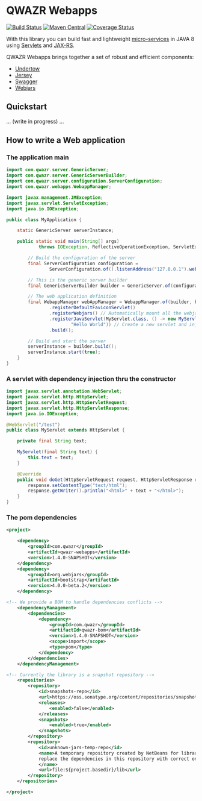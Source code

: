 QWAZR Webapps
=============

[![Build Status](https://travis-ci.org/qwazr/webapps.svg?branch=master)](https://travis-ci.org/qwazr/webapps)
[![Maven Central](https://maven-badges.herokuapp.com/maven-central/com.qwazr/qwazr-webapps/badge.svg)](https://maven-badges.herokuapp.com/maven-central/com.qwazr/qwazr-webapps)
[![Coverage Status](https://coveralls.io/repos/github/qwazr/webapps/badge.svg?branch=master)](https://coveralls.io/github/qwazr/webapps?branch=master)

With this library you can build fast and lightweight [micro-services](https://en.wikipedia.org/wiki/Microservices)
in JAVA 8 using [Servlets](https://en.wikipedia.org/wiki/Java_servlet)
and [JAX-RS](https://en.wikipedia.org/wiki/Java_API_for_RESTful_Web_Services).

QWAZR Webapps brings together a set of robust and efficient components:

- [Undertow](http://undertow.io/)
- [Jersey](https://jersey.github.io/)
- [Swagger](https://swagger.io/)
- [Webjars](http://www.webjars.org/)


## Quickstart


... (write in progress) ...

## How to write a Web application

### The application main

```java
import com.qwazr.server.GenericServer;
import com.qwazr.server.GenericServerBuilder;
import com.qwazr.server.configuration.ServerConfiguration;
import com.qwazr.webapps.WebappManager;

import javax.management.JMException;
import javax.servlet.ServletException;
import java.io.IOException;

public class MyApplication {

	static GenericServer serverInstance;

	public static void main(String[] args)
			throws IOException, ReflectiveOperationException, ServletException, JMException {

		// Build the configuration of the server
		final ServerConfiguration configuration =
				ServerConfiguration.of().listenAddress("127.0.0.1").webAppPort(8080).build();

		// This is the generic server builder
		final GenericServerBuilder builder = GenericServer.of(configuration);

		// The web application definition
		final WebappManager webAppManager = WebappManager.of(builder, builder.getWebAppContext())
				.registerDefaultFaviconServlet()
				.registerWebjars() // Automatically mount all the webjars at /webjars/...
				.registerJavaServlet(MyServlet.class, () -> new MyServlet(
						"Hello World")) // Create a new servlet and inject dependencies thru the constructor
				.build();

		// Build and start the server
		serverInstance = builder.build();
		serverInstance.start(true);
	}
}
```

### A servlet with dependency injection thru the constructor

```java
import javax.servlet.annotation.WebServlet;
import javax.servlet.http.HttpServlet;
import javax.servlet.http.HttpServletRequest;
import javax.servlet.http.HttpServletResponse;
import java.io.IOException;

@WebServlet("/test")
public class MyServlet extends HttpServlet {

	private final String text;

	MyServlet(final String text) {
		this.text = text;
	}

	@Override
	public void doGet(HttpServletRequest request, HttpServletResponse response) throws IOException {
		response.setContentType("text/html");
		response.getWriter().println("<html>" + text + "</html>");
	}
}
```

### The pom dependencies

```xml
<project>

    <dependency>
        <groupId>com.qwazr</groupId>
        <artifactId>qwazr-webapps</artifactId>
        <version>1.4.0-SNAPSHOT</version>
    </dependency>
    <dependency>
        <groupId>org.webjars</groupId>
        <artifactId>bootstrap</artifactId>
        <version>4.0.0-beta.2</version>
    </dependency>

<!-- We provide a BOM to handle dependencies conflicts -->
    <dependencyManagement>
        <dependencies>
            <dependency>
                <groupId>com.qwazr</groupId>
                <artifactId>qwazr-bom</artifactId>
                <version>1.4.0-SNAPSHOT</version>
                <scope>import</scope>
                <type>pom</type>
            </dependency>
        </dependencies>
    </dependencyManagement>

<!-- Currently the library is a snapshot repository -->
    <repositories>
        <repository>
            <id>snapshots-repo</id>
            <url>https://oss.sonatype.org/content/repositories/snapshots</url>
            <releases>
                <enabled>false</enabled>
            </releases>
            <snapshots>
                <enabled>true</enabled>
            </snapshots>
        </repository>
        <repository>
            <id>unknown-jars-temp-repo</id>
            <name>A temporary repository created by NetBeans for libraries and jars it could not identify. Please
            replace the dependencies in this repository with correct ones and delete this repository.
            </name>
            <url>file:${project.basedir}/lib</url>
        </repository>
    </repositories>

</project>
```